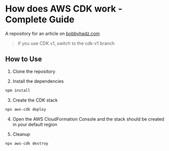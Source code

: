 # How does AWS CDK work - Complete Guide

A repository for an article on
[bobbyhadz.com](https://bobbyhadz.com/blog/how-does-aws-cdk-work)

> If you use CDK v1, switch to the cdk-v1 branch

## How to Use

1. Clone the repository

2. Install the dependencies

```bash
npm install
```

3. Create the CDK stack

```bash
npx aws-cdk deploy
```

4. Open the AWS CloudFormation Console and the stack should be created in your
   default region

5. Cleanup

```bash
npx aws-cdk destroy
```
